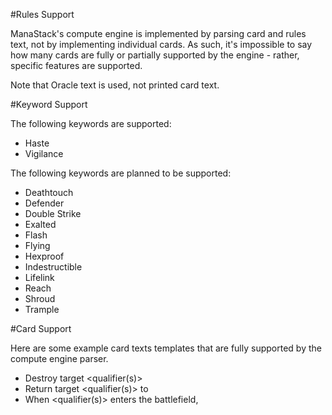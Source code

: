 #Rules Support

ManaStack's compute engine is implemented by parsing card and rules text, not by implementing individual cards. As such, it's impossible to say how many cards are fully or partially supported by the engine - rather, specific features are supported. 

Note that Oracle text is used, not printed card text. 

#Keyword Support

The following keywords are supported:

- Haste
- Vigilance

The following keywords are planned to be supported:

- Deathtouch
- Defender
- Double Strike
- Exalted
- Flash
- Flying
- Hexproof
- Indestructible
- Lifelink
- Reach
- Shroud
- Trample


#Card Support

Here are some example card texts templates that are fully supported by the compute engine parser. 

- Destroy target <qualifier(s)>
- Return target <qualifier(s)> to <zone>
- When <qualifier(s)> enters the battlefield, <action>
